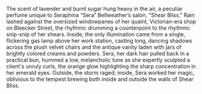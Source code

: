 The scent of lavender and burnt sugar hung heavy in the air, a peculiar perfume unique to Seraphina “Sera” Bellweather’s salon, "Shear Bliss."  Rain lashed against the oversized windowpanes of her quaint, Victorian-era shop on Bleecker Street, the rhythmic drumming a counterpoint to the rhythmic snip-snip of her shears.  Inside, the only illumination came from a single, flickering gas lamp above her work station, casting long, dancing shadows across the plush velvet chairs and the antique vanity laden with jars of brightly colored creams and powders.  Sera, her dark hair pulled back in a practical bun, hummed a low, melancholic tune as she expertly sculpted a client's unruly curls, the orange glow highlighting the sharp concentration in her emerald eyes.  Outside, the storm raged; inside, Sera worked her magic, oblivious to the tempest brewing both inside and outside the walls of Shear Bliss.
